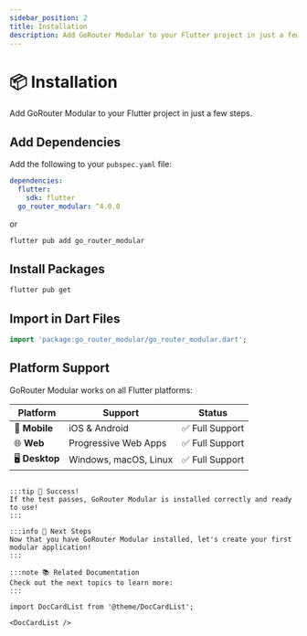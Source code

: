 ```yaml
---
sidebar_position: 2
title: Installation
description: Add GoRouter Modular to your Flutter project in just a few steps
---
```


# 📦 Installation

Add GoRouter Modular to your Flutter project in just a few steps.

## Add Dependencies

Add the following to your `pubspec.yaml` file:

```yaml title="pubspec.yaml"
dependencies:
  flutter:
    sdk: flutter
  go_router_modular: ^4.0.0
```
or
```bash
flutter pub add go_router_modular
```

## Install Packages

```bash
flutter pub get
```

## Import in Dart Files

```dart
import 'package:go_router_modular/go_router_modular.dart';
```

## Platform Support

GoRouter Modular works on all Flutter platforms:

| Platform | Support | Status |
|----------|---------|--------|
| 📱 **Mobile** | iOS & Android | ✅ Full Support |
| 🌐 **Web** | Progressive Web Apps | ✅ Full Support |
| 🖥️ **Desktop** | Windows, macOS, Linux | ✅ Full Support |

```

:::tip 🎉 Success!
If the test passes, GoRouter Modular is installed correctly and ready to use!
:::

:::info 🚀 Next Steps
Now that you have GoRouter Modular installed, let's create your first modular application!
:::

:::note 📚 Related Documentation
Check out the next topics to learn more:
:::

import DocCardList from '@theme/DocCardList';

<DocCardList />